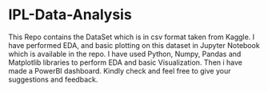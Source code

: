 # IPL-Data-Analysis
This Repo contains the DataSet which is in csv format taken from Kaggle.
I have performed EDA, and basic plotting on this dataset in Jupyter Notebook which is available in the repo.
I have used Python, Numpy, Pandas and Matplotlib libraries to perform EDA and basic Visualization.
Then i have made a PowerBI dashboard.
Kindly check and feel free to give your suggestions and feedback.
